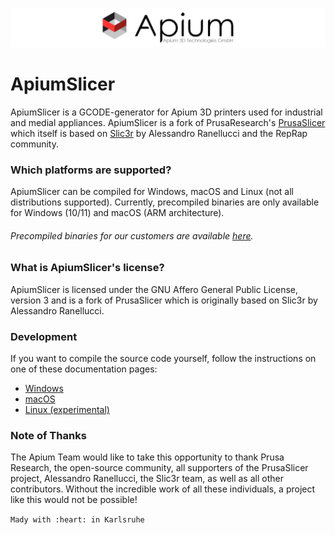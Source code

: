 
![PrusaSlicer logo](/doc/resource/apium_logo.png?raw=true)

# ApiumSlicer
ApiumSlicer is a GCODE-generator for Apium 3D printers used for industrial and medial appliances. ApiumSlicer is a fork 
of PrusaResearch's [PrusaSlicer](https://github.com/prusa3d/PrusaSlicer/tree/master) which itself is based on [Slic3r](https://github.com/Slic3r/Slic3r) by Alessandro Ranellucci and the RepRap 
community.

### Which platforms are supported?

ApiumSlicer can be compiled for Windows, macOS and Linux (not all distributions supported). Currently, precompiled binaries 
are only available for Windows (10/11) and macOS (ARM architecture).

###### Precompiled binaries for our customers are available  [here](https://www.download.apiumtec.com).


### What is ApiumSlicer's license?

ApiumSlicer is licensed under the GNU Affero General Public License, version 3 and is a fork of PrusaSlicer which is 
originally based on Slic3r by Alessandro Ranellucci.

### Development

If you want to compile the source code yourself, follow the instructions on one of
these documentation pages:
* [Windows](doc/How%20to%20build%20-%20Windows.md)
* [macOS](doc/How%20to%20build%20-%20Mac%20OS.md)
* [Linux (experimental)](doc/How%20to%20build%20-%20Linux.md)



### Note of Thanks 
The Apium Team would like to take this opportunity to thank Prusa Research, 
the open-source community, all supporters of the PrusaSlicer project, Alessandro 
Ranellucci, the Slic3r team, as well as all other contributors. Without the incredible 
work of all these individuals, a project like this would not be possible!

`Mady with :heart: in Karlsruhe`
